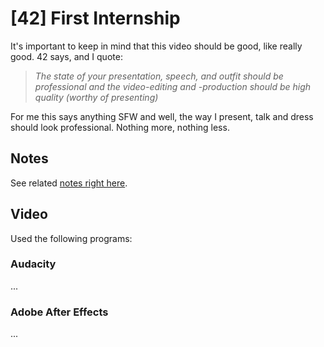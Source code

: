 # [42] First Internship

It's important to keep in mind that this video should be good, like really good. 42 says, and I quote:  

> *The state of your presentation, speech, and outfit
should be professional and the video-editing and -production should be
high quality (worthy of presenting)*

For me this says anything SFW and well, the way I present, talk and dress
should look professional. Nothing more, nothing less.

## Notes

See related [notes right here](files/notes.md).

## Video

Used the following programs:

### Audacity

...

### Adobe After Effects

...
